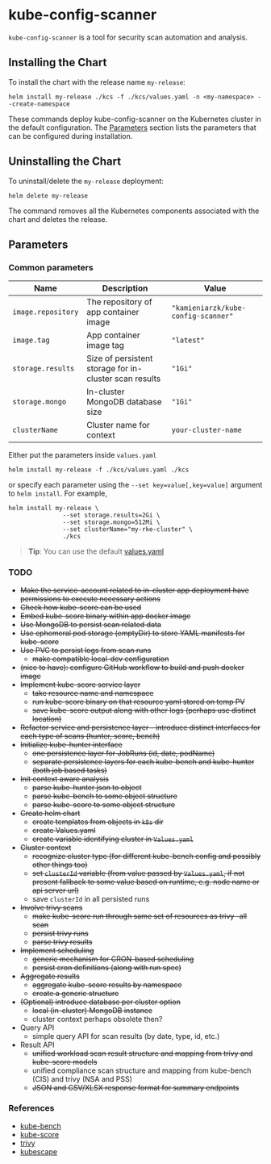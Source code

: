 <!--- app-name: kube-config-scanner -->

# kube-config-scanner

`kube-config-scanner` is a tool for security scan automation and analysis.

## Installing the Chart

To install the chart with the release name `my-release`:

```console
helm install my-release ./kcs -f ./kcs/values.yaml -n <my-namespace> --create-namespace
```

These commands deploy kube-config-scanner on the Kubernetes cluster in the default configuration.
The [Parameters](#parameters) section lists the parameters that can be configured during installation.

## Uninstalling the Chart

To uninstall/delete the `my-release` deployment:

```console
helm delete my-release
```

The command removes all the Kubernetes components associated with the chart and deletes the release.

## Parameters

### Common parameters

| Name               | Description                                            | Value                               |
|--------------------|--------------------------------------------------------|-------------------------------------|
| `image.repository` | The repository of app container image                  | `"kamieniarzk/kube-config-scanner"` |
| `image.tag`        | App container image tag                                | `"latest"`                          |
| `storage.results`  | Size of persistent storage for in-cluster scan results | `"1Gi"`                             |
| `storage.mongo`    | In-cluster MongoDB database size                       | `"1Gi"`                             |
| `clusterName`      | Cluster name for context                               | `your-cluster-name`                 |


Either put the parameters inside `values.yaml`

```console
helm install my-release -f ./kcs/values.yaml ./kcs
```

or specify each parameter using the `--set key=value[,key=value]` argument to `helm install`. For example,

```console
helm install my-release \
               --set storage.results=2Gi \
               --set storage.mongo=512Mi \
               --set clusterName="my-rke-cluster" \
               ./kcs
```
> **Tip**: You can use the default [values.yaml](helm/kcs/values.yaml)

### TODO
* ~~Make the service-account related to in-cluster app deployment have permissions to execute necessary actions~~
* ~~Check how kube-score can be used~~
* ~~Embed kube-score binary within app docker image~~
* ~~Use MongoDB to persist scan related data~~
* ~~Use ephemeral pod storage (emptyDir) to store YAML manifests for kube-score~~
* ~~Use PVC to persist logs from scan runs~~
  * ~~make compatible local-dev configuration~~
* ~~(nice to have): configure GitHub workflow to build and push docker image~~
* ~~Implement kube-score service layer~~
  * ~~take resource name and namespace~~
  * ~~run kube-score binary on that resource yaml stored on temp PV~~
  * ~~save kube-score output along with other logs (perhaps use distinct location)~~
* ~~Refactor service and persistence layer - introduce distinct interfaces for each type of scans (hunter, score, bench)~~
* ~~Initialize kube-hunter interface~~
  * ~~one persistence layer for JobRuns (id, date, podName)~~
  * ~~separate persistence layers for each kube-bench and kube-hunter (both job based tasks)~~
* ~~Init context aware analysis~~
  * ~~parse kube-hunter json to object~~
  * ~~parse kube-bench to some object structure~~
  * ~~parse kube-score to some object structure~~
* ~~Create helm chart~~
  * ~~create templates from objects in `k8s` dir~~
  * ~~create Values.yaml~~
  * ~~create variable identifying cluster in `Values.yaml`~~
* ~~Cluster context~~
  * ~~recognize cluster type (for different kube-bench config and possibly other things too)~~
  * ~~set `clusterId` variable (from value passed by `Values.yaml`, if not present fallback to some value based on runtime, e.g. node name or api server url)~~
  * save `clusterId` in all persisted runs
* ~~Involve trivy scans~~
  * ~~make kube-score run through same set of resources as trivy -all scan~~
  * ~~persist trivy runs~~
  * ~~parse trivy results~~
* ~~Implement scheduling~~
  * ~~generic mechanism for CRON-based scheduling~~
  * ~~persist cron definitions (along with run spec)~~
* ~~Aggregate results~~
  * ~~aggregate kube-score results by namespace~~
  * ~~create a generic structure~~
* ~~(Optional) introduce database per cluster option~~
  * ~~local (in-cluster) MongoDB instance~~
  * cluster context perhaps obsolete then?
* Query API
  * simple query API for scan results (by date, type, id, etc.)
* Result API
  * ~~unified workload scan result structure and mapping from trivy and kube-score models~~
  * unified compliance scan structure and mapping from kube-bench (CIS) and trivy (NSA and PSS)
  * ~~JSON and CSV/XLSX response format for summary endpoints~~


### References
* [kube-bench](https://github.com/aquasecurity/kube-bench)
* [kube-score](https://github.com/zegl/kube-score)
* [trivy](https://github.com/aquasecurity/trivy)
* [kubescape](https://github.com/kubescape/kubescape)

